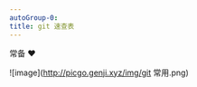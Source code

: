 ```yaml
---
autoGroup-0: 
title: git 速查表
---
```

常备
:hearts:


![image](http://picgo.genji.xyz/img/git 常用.png)

